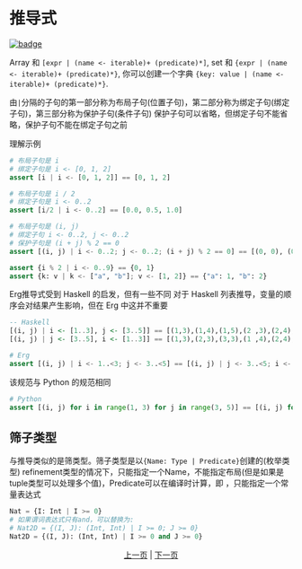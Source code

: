# 推导式

[![badge](https://img.shields.io/endpoint.svg?url=https%3A%2F%2Fgezf7g7pd5.execute-api.ap-northeast-1.amazonaws.com%2Fdefault%2Fsource_up_to_date%3Fowner%3Derg-lang%26repos%3Derg%26ref%3Dmain%26path%3Ddoc/EN/syntax/27_comprehension.md%26commit_hash%3D06f8edc9e2c0cee34f6396fd7c64ec834ffb5352)](https://gezf7g7pd5.execute-api.ap-northeast-1.amazonaws.com/default/source_up_to_date?owner=erg-lang&repos=erg&ref=main&path=doc/EN/syntax/27_comprehension.md&commit_hash=06f8edc9e2c0cee34f6396fd7c64ec834ffb5352)

Array 和 `[expr | (name <- iterable)+ (predicate)*]`,
set 和 `{expr | (name <- iterable)+ (predicate)*}`,
你可以创建一个字典 `{key: value | (name <- iterable)+ (predicate)*}`.

由`|`分隔的子句的第一部分称为布局子句(位置子句)，第二部分称为绑定子句(绑定子句)，第三部分称为保护子句(条件子句)
保护子句可以省略，但绑定子句不能省略，保护子句不能在绑定子句之前

理解示例

```python
# 布局子句是 i
# 绑定子句是 i <- [0, 1, 2]
assert [i | i <- [0, 1, 2]] == [0, 1, 2]

# 布局子句是 i / 2
# 绑定子句是 i <- 0..2
assert [i/2 | i <- 0..2] == [0.0, 0.5, 1.0]

# 布局子句是 (i, j)
# 绑定子句 i <- 0..2, j <- 0..2
# 保护子句是 (i + j) % 2 == 0
assert [(i, j) | i <- 0..2; j <- 0..2; (i + j) % 2 == 0] == [(0, 0), (0, 2), (1, 1), (2, 0), (2, 2)]

assert {i % 2 | i <- 0..9} == {0, 1}
assert {k: v | k <- ["a", "b"]; v <- [1, 2]} == {"a": 1, "b": 2}
```

Erg推导式受到 Haskell 的启发，但有一些不同
对于 Haskell 列表推导，变量的顺序会对结果产生影响，但在 Erg 中这并不重要

``` haskell
-- Haskell
[(i, j) | i <- [1..3], j <- [3..5]] == [(1,3),(1,4),(1,5),(2 ,3),(2,4),(2,5),(3,3),(3,4),(3,5)]
[(i, j) | j <- [3..5], i <- [1..3]] == [(1,3),(2,3),(3,3),(1 ,4),(2,4),(3,4),(1,5),(2,5),(3,5)]
```

```python
# Erg
assert [(i, j) | i <- 1..<3; j <- 3..<5] == [(i, j) | j <- 3..<5; i <- 1.. <3]
```

该规范与 Python 的规范相同

```python
# Python
assert [(i, j) for i in range(1, 3) for j in range(3, 5)] == [(i, j) for j in range(3, 5) for i in range(1, 3)]
```

## 筛子类型

与推导类似的是筛类型。筛子类型是以`{Name: Type | Predicate}`创建的(枚举类型)
refinement类型的情况下，只能指定一个Name，不能指定布局(但是如果是tuple类型可以处理多个值)，Predicate可以在编译时计算，即 ，只能指定一个常量表达式

```python
Nat = {I: Int | I >= 0}
# 如果谓词表达式只有and，可以替换为:
# Nat2D = {(I, J): (Int, Int) | I >= 0; J >= 0}
Nat2D = {(I, J): (Int, Int) | I >= 0 and J >= 0}
```

<p align='center'>
    <a href='./26_pattern_matching.md'>上一页</a> | <a href='./28_spread_syntax.md'>下一页</a>
</p>
